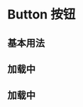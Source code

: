 # Button 按钮



## 基本用法

<Common-Democode title="" description="">
  <button-type-demo />
  <highlight-code slot="codeText" lang="vue">
    <template>
      <div>
        <a-button>默认按钮</a-button>
        <a-button>主要按钮</a-button>
        <a-button>次要按钮</a-button>
        <a-button>危险按钮</a-button>
      </div>
    </template>
  </highlight-code>
</Common-Democode>


## 加载中

<Common-Democode title="" description="">
  <button-loading-demo />
  <highlight-code slot="codeText" lang="vue">
    <template>
      <div>
        <a-button :loading="loading" @click="loading = !loading">加载中</a-button>
      </div>
    </template>
    <script>
    export default {
      data () {
        return {
          loading: false
        }
      }
    };
    </script>
  </highlight-code>
</Common-Democode>



## 加载中

<Common-Democode title="" description="">
  <button-group-demo />
  <highlight-code slot="codeText" lang="vue">
  </highlight-code>
</Common-Democode>
